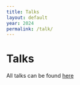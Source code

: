 ```yaml
---
title: Talks
layout: default
year: 2024
permalink: /talk/
---
```

# Talks

All talks can be found [here](#)
